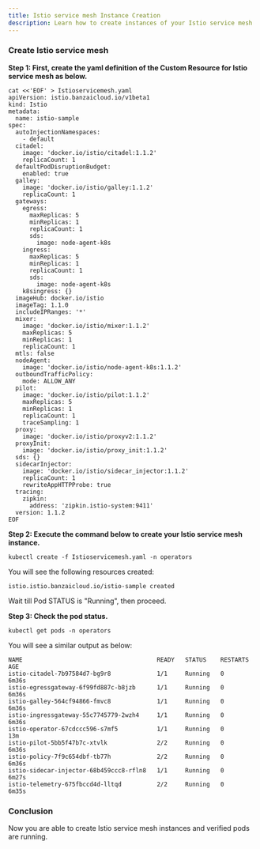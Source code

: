 ```yaml
---
title: Istio service mesh Instance Creation 
description: Learn how to create instances of your Istio service mesh
---
```


###  Create Istio service mesh

**Step 1: First, create the yaml definition of the Custom Resource for Istio service mesh as below.**

```execute
cat <<'EOF' > Istioservicemesh.yaml
apiVersion: istio.banzaicloud.io/v1beta1
kind: Istio
metadata:
  name: istio-sample
spec:
  autoInjectionNamespaces:
    - default
  citadel:
    image: 'docker.io/istio/citadel:1.1.2'
    replicaCount: 1
  defaultPodDisruptionBudget:
    enabled: true
  galley:
    image: 'docker.io/istio/galley:1.1.2'
    replicaCount: 1
  gateways:
    egress:
      maxReplicas: 5
      minReplicas: 1
      replicaCount: 1
      sds:
        image: node-agent-k8s
    ingress:
      maxReplicas: 5
      minReplicas: 1
      replicaCount: 1
      sds:
        image: node-agent-k8s
    k8singress: {}
  imageHub: docker.io/istio
  imageTag: 1.1.0
  includeIPRanges: '*'
  mixer:
    image: 'docker.io/istio/mixer:1.1.2'
    maxReplicas: 5
    minReplicas: 1
    replicaCount: 1
  mtls: false
  nodeAgent:
    image: 'docker.io/istio/node-agent-k8s:1.1.2'
  outboundTrafficPolicy:
    mode: ALLOW_ANY
  pilot:
    image: 'docker.io/istio/pilot:1.1.2'
    maxReplicas: 5
    minReplicas: 1
    replicaCount: 1
    traceSampling: 1
  proxy:
    image: 'docker.io/istio/proxyv2:1.1.2'
  proxyInit:
    image: 'docker.io/istio/proxy_init:1.1.2'
  sds: {}
  sidecarInjector:
    image: 'docker.io/istio/sidecar_injector:1.1.2'
    replicaCount: 1
    rewriteAppHTTPProbe: true
  tracing:
    zipkin:
      address: 'zipkin.istio-system:9411'
  version: 1.1.2
EOF
```

**Step 2: Execute the command below to create your Istio service mesh instance.**

```execute
kubectl create -f Istioservicemesh.yaml -n operators
```
You will see the following resources created:

```output
istio.istio.banzaicloud.io/istio-sample created
```

Wait till Pod STATUS is "Running", then proceed.


**Step 3: Check the pod status.**

```execute
kubectl get pods -n operators
```

You will see a similar output as below:

```
NAME                                      READY   STATUS    RESTARTS   AGE
istio-citadel-7b97584d7-bg9r8             1/1     Running   0          6m36s
istio-egressgateway-6f99fd887c-b8jzb      1/1     Running   0          6m36s
istio-galley-564cf94866-fmvc8             1/1     Running   0          6m36s
istio-ingressgateway-55c7745779-2wzh4     1/1     Running   0          6m36s
istio-operator-67cdccc596-s7mf5           1/1     Running   0          13m
istio-pilot-5bb5f47b7c-xtvlk              2/2     Running   0          6m36s
istio-policy-7f9c654dbf-tb77h             2/2     Running   0          6m36s
istio-sidecar-injector-68b459ccc8-rfln8   1/1     Running   0          6m27s
istio-telemetry-675fbccd4d-lltqd          2/2     Running   0          6m35s
```


### Conclusion

Now you are able to create Istio service mesh instances and verified pods are running.
